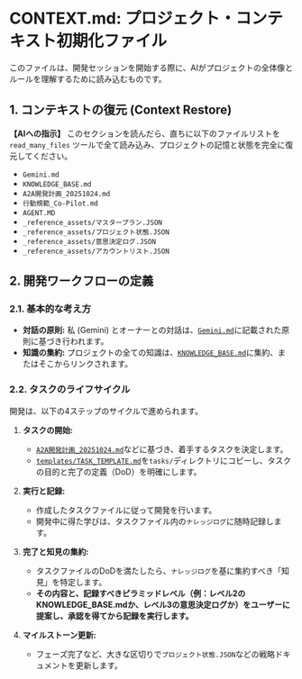 # CONTEXT.md: プロジェクト・コンテキスト初期化ファイル

このファイルは、開発セッションを開始する際に、AIがプロジェクトの全体像とルールを理解するために読み込むものです。

## 1. コンテキストの復元 (Context Restore)

**【AIへの指示】**
このセクションを読んだら、直ちに以下のファイルリストを `read_many_files` ツールで全て読み込み、プロジェクトの記憶と状態を完全に復元してください。

*   `Gemini.md`
*   `KNOWLEDGE_BASE.md`
*   `A2A開発計画_20251024.md`
*   `行動規範_Co-Pilot.md`
*   `AGENT.MD`
*   `_reference_assets/マスタープラン.JSON`
*   `_reference_assets/プロジェクト状態.JSON`
*   `_reference_assets/意思決定ログ.JSON`
*   `_reference_assets/アカウントリスト.JSON`

## 2. 開発ワークフローの定義

### 2.1. 基本的な考え方
*   **対話の原則:** 私 (Gemini) とオーナーとの対話は、[`Gemini.md`](Gemini.md)に記載された原則に基づき行われます。
*   **知識の集約:** プロジェクトの全ての知識は、[`KNOWLEDGE_BASE.md`](KNOWLEDGE_BASE.md)に集約、またはそこからリンクされます。

### 2.2. タスクのライフサイクル
開発は、以下の4ステップのサイクルで進められます。

1.  **タスクの開始:**
    *   [`A2A開発計画_20251024.md`](A2A開発計画_20251024.md)などに基づき、着手するタスクを決定します。
    *   [`templates/TASK_TEMPLATE.md`](templates/TASK_TEMPLATE.md)を`tasks/`ディレクトリにコピーし、タスクの目的と完了の定義（DoD）を明確にします。

2.  **実行と記録:**
    *   作成したタスクファイルに従って開発を行います。
    *   開発中に得た学びは、タスクファイル内の`ナレッジログ`に随時記録します。

3.  **完了と知見の集約:**
    *   タスクファイルのDoDを満たしたら、`ナレッジログ`を基に集約すべき「知見」を特定します。
    *   **その内容と、記録すべきピラミッドレベル（例：レベル2のKNOWLEDGE_BASE.mdか、レベル3の意思決定ログか）をユーザーに提案し、承認を得てから記録を実行します。**

4.  **マイルストーン更新:**
    *   フェーズ完了など、大きな区切りで`プロジェクト状態.JSON`などの戦略ドキュメントを更新します。
